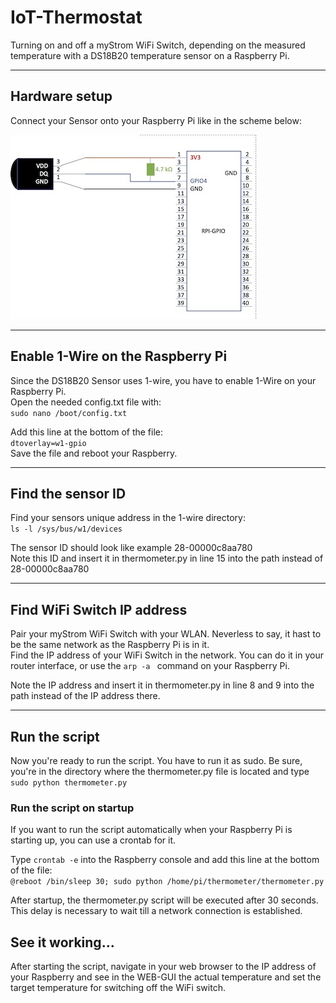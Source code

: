 # IoT-Thermostat
Turning on and off a myStrom WiFi Switch, depending on the measured temperature with a DS18B20 temperature sensor on a Raspberry Pi.

---

## Hardware setup

Connect your Sensor onto your Raspberry Pi like in the scheme below:

![how to connect sensor](/pic4readme/RPI-GPIO.jpg)

---

## Enable 1-Wire on the Raspberry Pi

Since the DS18B20 Sensor uses 1-wire, you have to enable 1-Wire on your Raspberry Pi.  
Open the needed config.txt file with:  
`sudo nano /boot/config.txt`  
  
Add this line at the bottom of the file:  
`dtoverlay=w1-gpio`  
Save the file and reboot your Raspberry.

---

## Find the sensor ID

Find your sensors unique address in the 1-wire directory:  
`ls -l /sys/bus/w1/devices` 

The sensor ID should look like example 28-00000c8aa780  
Note this ID and insert it in thermometer.py in line 15 into the path instead of 28-00000c8aa780  

---

## Find WiFi Switch IP address

Pair your myStrom WiFi Switch with your WLAN. Neverless to say, it hast to be the same network as the Raspberry Pi is in it.  
Find the IP address of your WiFi Switch in the network. You can do it in your router interface, or use the `arp -a ` command on your Raspberry Pi.  
  
Note the IP address and insert it in thermometer.py in line 8 and 9 into the path instead of the IP address there.  

---

## Run the script

Now you're ready to run the script. You have to run it as sudo. Be sure, you're in the directory where the thermometer.py file is located and type  
`sudo python thermometer.py` 

### Run the script on startup

If you want to run the script automatically when your Raspberry Pi is starting up, you can use a crontab for it.  

Type `crontab -e` into the Raspberry console and add this line at the bottom of the file:  
`@reboot /bin/sleep 30; sudo python /home/pi/thermometer/thermometer.py`  

After startup, the thermometer.py script will be executed after 30 seconds. This delay is necessary to wait till a network connection is established.

## See it working...

After starting the script, navigate in your web browser to the IP address of your Raspberry and see in the WEB-GUI the actual temperature and set the target temperature for switching off the WiFi switch.
